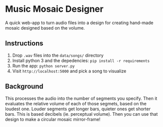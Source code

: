 Music Mosaic Designer
=====================

A quick web-app to turn audio files into a design for creating hand-made mosaic designed based on the volume.
 
Instructions
------------

1. Drop `.wav` files into the `data/songs/` directory
2. Install python 3 and the depedencies: `pip install -r requirements`
3. Run the app: `python server.py`
4. Visit `http://localhost:5000` and pick a song to visualize

Background
----------

This processes the audio into the number of segments you specify.  Then it evaluates the relative volume of each of 
those segmets, based on the loudest one. Louder segments get longer bars, quieter ones get shorter bars. This is based
decibels (ie. perceptual volume). Then you can use that design to make a circular mosaic mirror-frame!
